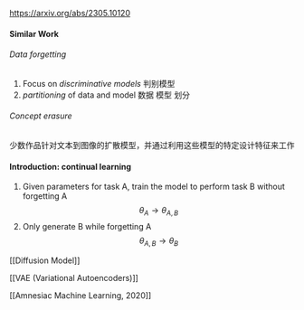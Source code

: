 https://arxiv.org/abs/2305.10120

#### Similar Work
###### Data forgetting
1. Focus on *discriminative models* 判别模型
2. *partitioning* of data and model 数据 模型 划分
###### Concept erasure 
少数作品针对文本到图像的扩散模型，并通过利用这些模型的特定设计特征来工作

#### Introduction: continual learning
1. Given parameters for task A, train the model to perform task B without forgetting A
$$
\theta_A \rightarrow \theta_{A,B}
$$
2. Only generate B while forgetting A
$$
\theta_{A,B} \rightarrow \theta_B
$$


[[Diffusion Model]]

[[VAE (Variational Autoencoders)]]

[[Amnesiac Machine Learning, 2020]]

